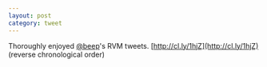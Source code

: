 ```yaml
---
layout: post
category: tweet
---
```

Thoroughly enjoyed [@beep](http://twitter.com/beep)'s RVM tweets. [http://cl.ly/1hjZ](http://cl.ly/1hjZ) (reverse chronological order)
